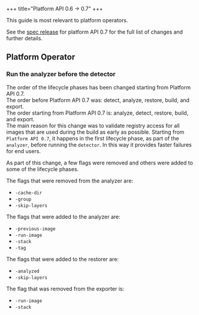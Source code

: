 +++
title="Platform API 0.6 -> 0.7"
+++

<!--more-->

This guide is most relevant to platform operators.

See the [spec release](https://github.com/buildpacks/spec/releases/tag/platform%2Fv0.7) for platform API 0.7 for the full list of changes and further details.

## Platform Operator

### Run the analyzer before the detector

The order of the lifecycle phases has been changed starting from Platform API 0.7.\
The order before Platform API 0.7 was: detect, analyze, restore, build, and export.\
The order starting from Platform API 0.7 is: analyze, detect, restore, build, and export.\
The main reason for this change was to validate registry access for all images that are used during the build as early as possible. Starting from `Platform API 0.7`, it happens in the first lifecycle phase, as part of the `analyzer`, before running the `detector`. In this way it provides faster failures for end users.

As part of this change, a few flags were removed and others were added to some of the lifecycle phases.

The flags that were removed from the analyzer are:
* `-cache-dir`
* `-group`
* `-skip-layers`

The flags that were added to the analyzer are:
* `-previous-image`
* `-run-image`
* `-stack`
* `-tag`

The flags that were added to the restorer are:
* `-analyzed`
* `-skip-layers`

The flag that was removed from the exporter is:
* `-run-image`
* `-stack`
